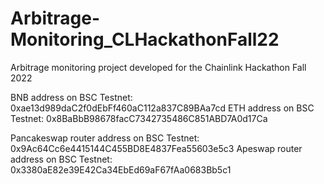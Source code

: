 # Arbitrage-Monitoring_CLHackathonFall22
Arbitrage monitoring project developed for the Chainlink Hackathon Fall 2022


BNB address on BSC Testnet: 0xae13d989daC2f0dEbFf460aC112a837C89BAa7cd
ETH address on BSC Testnet: 0x8BaBbB98678facC7342735486C851ABD7A0d17Ca

Pancakeswap router address on BSC Testnet: 0x9Ac64Cc6e4415144C455BD8E4837Fea55603e5c3
Apeswap router address on BSC Testnet: 0x3380aE82e39E42Ca34EbEd69aF67fAa0683Bb5c1 
